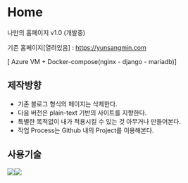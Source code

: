 

# Home

나만의 홈페이지 v1.0  (개발중)

기존 홈페이지[열려있음] : https://yunsangmin.com

[ Azure VM  + Docker-compose(nginx - django - mariadb)]







## 제작방향

- 기존 블로그 형식의 페이지는 삭제한다.
- 다음 버전은 plain-text 기반의 사이트를 지향한다. 
- 특별한 목적없이 내가 적용시킬 수 있는 것 아무거나 만들어본다. 
- 작업 Process는 Github 내의 Project를 이용해본다. 



## 사용기술

<img src="https://img.shields.io/badge/python-3.10.4-green"><img src="https://img.shields.io/badge/django-4.0.4-green"> 

